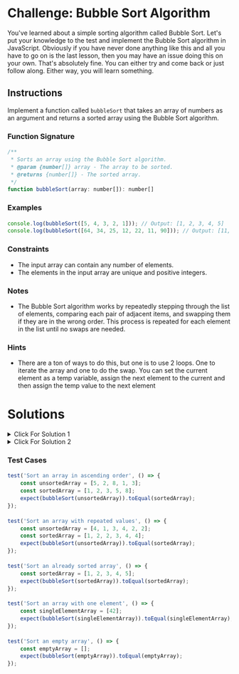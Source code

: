 # Challenge: Bubble Sort Algorithm

You've learned about a simple sorting algorithm called Bubble Sort. Let's put your knowledge to the test and implement the Bubble Sort algorithm in JavaScript. Obviously if you have never done anything like this and all you have to go on is the last lesson, then you may have an issue doing this on your own. That's absolutely fine. You can either try and come back or just follow along. Either way, you will learn something.

## Instructions

Implement a function called `bubbleSort` that takes an array of numbers as an argument and returns a sorted array using the Bubble Sort algorithm.

### Function Signature

```js
/**
 * Sorts an array using the Bubble Sort algorithm.
 * @param {number[]} array - The array to be sorted.
 * @returns {number[]} - The sorted array.
 */
function bubbleSort(array: number[]): number[]
```

### Examples

```js
console.log(bubbleSort([5, 4, 3, 2, 1])); // Output: [1, 2, 3, 4, 5]
console.log(bubbleSort([64, 34, 25, 12, 22, 11, 90])); // Output: [11, 12, 22, 25, 34, 64, 90]
```

### Constraints

-   The input array can contain any number of elements.
-   The elements in the input array are unique and positive integers.

### Notes

-   The Bubble Sort algorithm works by repeatedly stepping through the list of elements, comparing each pair of adjacent items, and swapping them if they are in the wrong order. This process is repeated for each element in the list until no swaps are needed.

### Hints

-   There are a ton of ways to do this, but one is to use 2 loops. One to iterate the array and one to do the swap. You can set the current element as a temp variable, assign the next element to the current and then assign the temp value to the next element

# Solutions

<details>
  <summary>Click For Solution 1</summary>

```js
function bubbleSort(arr) {
    for (let i = 0; i < arr.length; i++) {
        for (let j = 0; j < arr.length - i - 1; j++) {
            if (arr[j] > arr[j + 1]) {
                const temp = arr[j];
                arr[j] = arr[j + 1];
                arr[j + 1] = temp;
            }
        }
    }
    return arr;
}
```

### Explanation

-   Start a `for` loop. The condition of the `for` loop is `i < arr.length`. This will loop through the entire array.
-   Inside the `for` loop, start another `for` loop. The condition of the `for` loop is `j < arr.length - i - 1`. This will loop through the array, but it will stop before the last element. This is because the last element will be sorted after the first pass through the array.
-   Inside the inner `for` loop, check if the current element is greater than the next element. If it is, then swap the elements.
-   We swap the elements by creating a temporary variable called `temp` and setting it to the current element. Then we set the current element to the next element. Finally, we set the next element to `temp`.
-   Outside of the inner `for` loop, return the sorted array.

To have this make a bit more sense, put this console log inside the inner `for` loop:

```js
console.log(arr[j], arr[j + 1]);
```

Run this code and look at the console.

```js
const bubbleSort = require('./bubble-sort');

const array = [5, 4, 2, 1];

const result = bubbleSort(array);

console.log(result);
```

This will display every comparison that is made. You can see that the largest element will "bubble" to the top of the array. You can compare it with our image.

<img src="../../assets/images/bubble-sort-console.png" />

</details>

<details>
  <summary>Click For Solution 2</summary>

This solution is similar, but it uses a `while` loop instead of a `for` loop. It also uses a variable called `swapped` to keep track of whether or not we have swapped any elements. This variable will be used to determine when we can stop looping.

```js
function bubbleSort(arr) {
    let swapped = false;

    while (!swapped) {
        swapped = true;

        for (let i = 0; i < arr.length; i++) {
            if (arr[i] > arr[i + 1]) {
                const temp = arr[i];
                arr[i] = arr[i + 1];
                arr[i + 1] = temp;
                swapped = false;
            }
        }
    }

    return arr;
}
```

### Explanation

-   Declare a variable called `swapped` and setting it to `false`. This variable will keep track of whether or not we have swapped any elements. We will use this variable to determine when we can stop looping.
-   Start a `while` loop. The condition of the `while` loop is `!swapped`. This means that the loop will continue to run as long as `swapped` is `false`. This is the same as saying that the loop will continue to run as long as we have swapped any elements.
-   Inside the `while` loop, set `swapped` to `true`. This will ensure that the loop will run at least once.
-   Start a `for` loop. The condition of the `for` loop is `i < arr.length`. This means that the loop will continue to run as long as `i` is less than the length of the array.
-   Inside the `for` loop, check if the current element is greater than the next element. If it is, then swap the elements and set `swapped` to `false`. This will ensure that the loop will run again.
-   Outside of the `for` loop, return the sorted array.

</details>

### Test Cases

```js
test('Sort an array in ascending order', () => {
    const unsortedArray = [5, 2, 8, 1, 3];
    const sortedArray = [1, 2, 3, 5, 8];
    expect(bubbleSort(unsortedArray)).toEqual(sortedArray);
});

test('Sort an array with repeated values', () => {
    const unsortedArray = [4, 1, 3, 4, 2, 2];
    const sortedArray = [1, 2, 2, 3, 4, 4];
    expect(bubbleSort(unsortedArray)).toEqual(sortedArray);
});

test('Sort an already sorted array', () => {
    const sortedArray = [1, 2, 3, 4, 5];
    expect(bubbleSort(sortedArray)).toEqual(sortedArray);
});

test('Sort an array with one element', () => {
    const singleElementArray = [42];
    expect(bubbleSort(singleElementArray)).toEqual(singleElementArray);
});

test('Sort an empty array', () => {
    const emptyArray = [];
    expect(bubbleSort(emptyArray)).toEqual(emptyArray);
});
```
